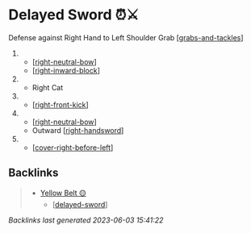 # Delayed Sword ⏰⚔️

Defense against Right Hand to Left Shoulder Grab
[[grabs-and-tackles]]

1.  - [[right-neutral-bow]]
    - [[right-inward-block]]
2.  - Right Cat
3.  - [[right-front-kick]]
4.  - [[right-neutral-bow]]
    - Outward [[right-handsword]]
5.  - [[cover-right-before-left]]

[//begin]: # "Autogenerated link references for markdown compatibility"
[grabs-and-tackles]: ../web-of-knowledge/grabs-and-tackles "Grabs and Tackles"
[//end]: # "Autogenerated link references"

## Backlinks

> - [Yellow Belt 🟡](..\belts\1-yellow.md)
>   - [[delayed-sword]]

_Backlinks last generated 2023-06-03 15:41:22_

[//begin]: # "Autogenerated link references for markdown compatibility"
[grabs-and-tackles]: ../web-of-knowledge/grabs-and-tackles.md "Grabs and Tackles"
[right-neutral-bow]: ../single-techniques/right-neutral-bow.md "Right Neutral Bow"
[right-inward-block]: ../single-techniques/right-inward-block.md "Right Inward Block"
[right-front-kick]: ../single-techniques/right-front-kick.md "Right Front Kick ➡️🦶⬆️"
[right-handsword]: ../single-techniques/right-handsword.md "Right Handsword"
[cover-right-before-left]: ../single-techniques/cover-right-before-left.md "Cover Right before Left"
[delayed-sword]: delayed-sword.md "Delayed Sword ⏰⚔️"
[//end]: # "Autogenerated link references"
